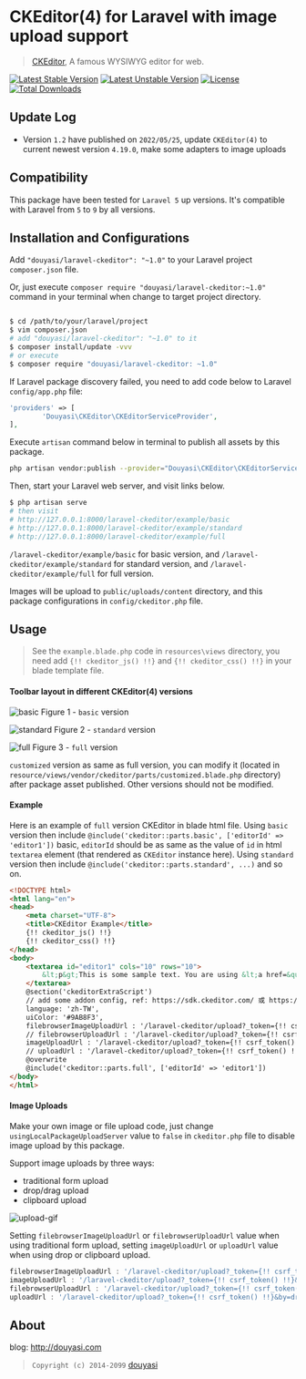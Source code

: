 # CKEditor(4) for Laravel with image upload support

>  [CKEditor](https://ckeditor.com), A famous WYSIWYG editor for web.

[![Latest Stable Version](https://poser.pugx.org/douyasi/laravel-ckeditor/v/stable.svg?format=flat-square)](https://packagist.org/packages/douyasi/laravel-ckeditor)
[![Latest Unstable Version](https://poser.pugx.org/douyasi/laravel-ckeditor/v/unstable.svg?format=flat-square)](https://packagist.org/packages/douyasi/laravel-ckeditor)
[![License](https://poser.pugx.org/douyasi/laravel-ckeditor/license?format=flat-square)](https://packagist.org/packages/douyasi/laravel-ckeditor)
[![Total Downloads](https://poser.pugx.org/douyasi/laravel-ckeditor/downloads?format=flat-square)](https://packagist.org/packages/douyasi/laravel-ckeditor)

## Update Log

- Version `1.2` have published on `2022/05/25`, update `CKEditor(4)` to current newest version `4.19.0`, make some adapters to image uploads

## Compatibility

This package have been tested for `Laravel 5` up versions. It's compatible with Laravel from `5` to `9` by all versions.

## Installation and Configurations

Add `"douyasi/laravel-ckeditor": "~1.0"` to your Laravel project `composer.json` file. 

Or, just execute `composer require "douyasi/laravel-ckeditor:~1.0"` command in your terminal when change to target project directory.

```bash

$ cd /path/to/your/laravel/project
$ vim composer.json
# add "douyasi/laravel-ckeditor": "~1.0" to it
$ composer install/update -vvv
# or execute
$ composer require "douyasi/laravel-ckeditor: ~1.0"
```

If Laravel package discovery failed, you need to add code below to Laravel `config/app.php` file:

```php
'providers' => [
        'Douyasi\CKEditor\CKEditorServiceProvider',
],
```

Execute `artisan` command below in terminal to publish all assets by this package.

```bash
php artisan vendor:publish --provider="Douyasi\CKEditor\CKEditorServiceProvider" --force
```

Then, start your Laravel web server, and visit links below.

```bash
$ php artisan serve
# then visit
# http://127.0.0.1:8000/laravel-ckeditor/example/basic
# http://127.0.0.1:8000/laravel-ckeditor/example/standard
# http://127.0.0.1:8000/laravel-ckeditor/example/full
```

`/laravel-ckeditor/example/basic` for basic version, and `/laravel-ckeditor/example/standard` for standard version, and `/laravel-ckeditor/example/full` for full version.

Images will be upload to `public/uploads/content` directory, and this package configurations in  `config/ckeditor.php` file.

## Usage

>   See the `example.blade.php` code in `resources\views` directory, you need add `{!! ckeditor_js() !!}` and `{!! ckeditor_css() !!}` in your blade template file.

#### Toolbar layout in different CKEditor(4) versions

![basic](http://mweb-upyun.test.upcdn.net/2018/01/12/23f5d8cb246f111d2ab1d83abfad2cf0.png)
Figure 1 - `basic` version

![standard](http://mweb-upyun.test.upcdn.net/2018/01/12/f41ba89ad60005d6d52fa8ff8962c296.png)
Figure 2 - `standard` version

![full](http://mweb-upyun.test.upcdn.net/2018/01/12/62a7d4b79d60f739b314619049b2511c.png)
Figure 3 - `full` version

`customized` version as same as full version, you can modify it (located in `resource/views/vendor/ckeditor/parts/customized.blade.php` directory) after package asset published. Other versions should not be modified. 

#### Example

Here is an example of `full` version CKEditor in blade html file. Using `basic` version then include `@include('ckeditor::parts.basic', ['editorId' => 'editor1'])` basic, `editorId` should be as same as the value of `id` in html `textarea` element (that rendered as `CKEditor` instance here). Using `standard` version then include `@include('ckeditor::parts.standard', ...)` and so on.

```html
<!DOCTYPE html>
<html lang="en">
<head>
    <meta charset="UTF-8">
    <title>CKEditor Example</title>
    {!! ckeditor_js() !!}
    {!! ckeditor_css() !!}
</head>
<body>
    <textarea id="editor1" cols="10" rows="10">
        &lt;p&gt;This is some sample text. You are using &lt;a href=&quot;http://ckeditor.com&quot;&gt;CKEditor&lt;/a&gt;, an online &lt;abbr title=&quot;What You See Is What You Get&quot;&gt;WYSIWYG&lt;/abbr&gt;&amp;nbsp;editor.&lt;/p&gt;
    </textarea>
    @section('ckeditorExtraScript')
    // add some addon config, ref: https://sdk.ckeditor.com/ 或 https://docs.ckeditor.com/ckeditor4/docs/
    language: 'zh-TW',
    uiColor: '#9AB8F3',
    filebrowserImageUploadUrl : '/laravel-ckeditor/upload?_token={!! csrf_token() !!}&type=Images&by=btn_up',
    // filebrowserUploadUrl : '/laravel-ckeditor/upload?_token={!! csrf_token() !!}&by=btn_up',
    imageUploadUrl : '/laravel-ckeditor/upload?_token={!! csrf_token() !!}&type=Images&by=drop_or_clipboard_up',  // only for image
    // uploadUrl : '/laravel-ckeditor/upload?_token={!! csrf_token() !!}&by=drop_or_clipboard_up',
    @overwrite
    @include('ckeditor::parts.full', ['editorId' => 'editor1'])
</body>
</html>
```

#### Image Uploads

Make your own image or file upload code, just change `usingLocalPackageUploadServer` value to `false` in `ckeditor.php` file to disable image upload by this package.

Support image uploads by three ways:

- traditional form upload
- drop/drag upload
- clipboard upload

![upload-gif](https://s1.ystatic.cn/uploads/content/20180503/5aeb2a713fcf5_45o.gif) 

Setting `filebrowserImageUploadUrl` or `filebrowserUploadUrl` value when using traditional form upload, setting `imageUploadUrl` or `uploadUrl` value when using drop or clipboard upload.

```javascript
filebrowserImageUploadUrl : '/laravel-ckeditor/upload?_token={!! csrf_token() !!}&type=Images&by=btn_up',
imageUploadUrl : '/laravel-ckeditor/upload?_token={!! csrf_token() !!}&type=Images&by=drop_or_clipboard_up',
filebrowserUploadUrl : '/laravel-ckeditor/upload?_token={!! csrf_token() !!}&by=btn_up',
uploadUrl : '/laravel-ckeditor/upload?_token={!! csrf_token() !!}&by=drop_or_clipboard_up',
```

## About

blog: http://douyasi.com

>   `Copyright (c) 2014-2099` [douyasi](https://github.com/douyasi)
